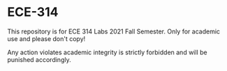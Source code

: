 # ECE-314
This repository is for ECE 314 Labs 2021 Fall Semester. Only for academic use and please don't copy!

Any action violates academic integrity is strictly forbidden and will be punished accordingly.
